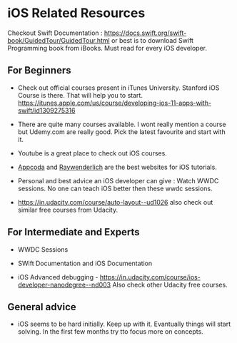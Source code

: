 # iOS Related Resources

Checkout Swift Documentation : https://docs.swift.org/swift-book/GuidedTour/GuidedTour.html or best is to download Swift Programming book from iBooks. Must read for every iOS developer. 

## For Beginners

- Check out official courses present in iTunes University. Stanford iOS Course is there. That will help you to start. https://itunes.apple.com/us/course/developing-ios-11-apps-with-swift/id1309275316

- There are quite many courses available. I wont really mention a course but Udemy.com are really good. Pick the latest favourite and start with it. 

- Youtube is a great place to check out iOS courses. 

- [Appcoda](http://appcoda.com/) and [Raywenderlich](http://raywenderlich.com/) are the best websites for iOS tutorials. 

- Personal and best advice an iOS developer can give : Watch WWDC sessions. No one can teach iOS better then these wwdc sessions. 

- https://in.udacity.com/course/auto-layout--ud1026 also check out similar free courses from Udacity.


## For Intermediate and Experts

- WWDC Sessions

- SWift Documentation and iOS Documentation 

- iOS Advanced debugging - https://in.udacity.com/course/ios-developer-nanodegree--nd003 Also check other Udacity free courses. 

## General advice

- iOS seems to be hard initially. Keep up with it. Evantually things will start solving. In the first few months try tto focus more on concepts. 
